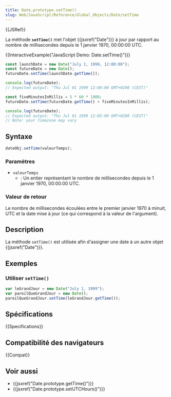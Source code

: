 ```yaml
---
title: Date.prototype.setTime()
slug: Web/JavaScript/Reference/Global_Objects/Date/setTime
---
```


{{JSRef}}

La méthode **`setTime()`** met l'objet {{jsxref("Date")}} à jour par rapport au nombre de millisecondes depuis le 1 janvier 1970, 00:00:00 UTC.

{{InteractiveExample("JavaScript Demo: Date.setTime()")}}

```js interactive-example
const launchDate = new Date("July 1, 1999, 12:00:00");
const futureDate = new Date();
futureDate.setTime(launchDate.getTime());

console.log(futureDate);
// Expected output: "Thu Jul 01 1999 12:00:00 GMT+0200 (CEST)"

const fiveMinutesInMillis = 5 * 60 * 1000;
futureDate.setTime(futureDate.getTime() + fiveMinutesInMillis);

console.log(futureDate);
// Expected output: "Thu Jul 01 1999 12:05:00 GMT+0200 (CEST)"
// Note: your timezone may vary
```

## Syntaxe

```js
dateObj.setTime(valeurTemps);
```

### Paramètres

- `valeurTemps`
  - : Un entier représentant le nombre de millisecondes depuis le 1 janvier 1970, 00:00:00 UTC.

### Valeur de retour

Le nombre de millisecondes écoulées entre le premier janvier 1970 à minuit, UTC et la date mise à jour (ce qui correspond à la valeur de l'argument).

## Description

La méthode `setTime()` est utilisée afin d'assigner une date à un autre objet {{jsxref("Date")}}.

## Exemples

### Utiliser `setTime()`

```js
var leGrandJour = new Date("July 1, 1999");
var pareilQueGrandJour = new Date();
pareilQueGrandJour.setTime(leGrandJour.getTime());
```

## Spécifications

{{Specifications}}

## Compatibilité des navigateurs

{{Compat}}

## Voir aussi

- {{jsxref("Date.prototype.getTime()")}}
- {{jsxref("Date.prototype.setUTCHours()")}}
